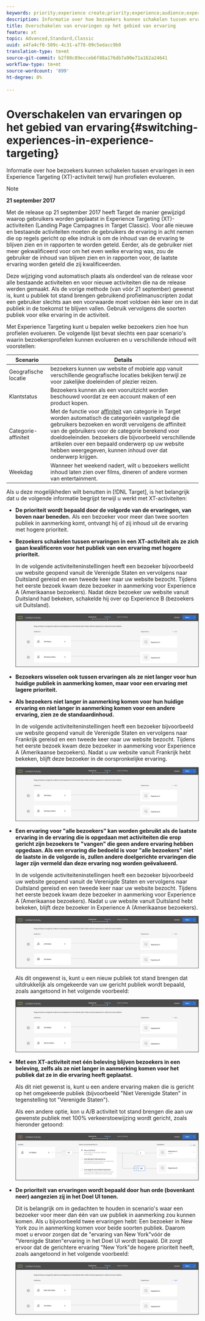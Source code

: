```yaml
---
keywords: priority;experience create;priority;experience;audience;experience;switching experiences;visual experience composer
description: Informatie over hoe bezoekers kunnen schakelen tussen ervaringen in een Experience Targeting (XT)-activiteit terwijl hun profielen evolueren.
title: Overschakelen van ervaringen op het gebied van ervaring
feature: xt
topic: Advanced,Standard,Classic
uuid: a4fa4cf0-509c-4c31-a778-09c5edacc9b0
translation-type: tm+mt
source-git-commit: b2f80c89ecceb6f88a176db7a90e71a162a24641
workflow-type: tm+mt
source-wordcount: '899'
ht-degree: 0%

---
```



# Overschakelen van ervaringen op het gebied van ervaring{#switching-experiences-in-experience-targeting}

Informatie over hoe bezoekers kunnen schakelen tussen ervaringen in een Experience Targeting (XT)-activiteit terwijl hun profielen evolueren.

>[!NOTE]
>
>**21 september 2017**
>
>Met de release op 21 september 2017 heeft Target de manier gewijzigd waarop gebruikers worden geplaatst in Experience Targeting (XT)-activiteiten (Landing Page Campagnes in Target Classic). Voor alle nieuwe en bestaande activiteiten moeten de gebruikers de ervaring in acht nemen die op regels gericht op elke indruk is om de inhoud van de ervaring te blijven zien en in rapporten te worden geteld. Eerder, als de gebruiker niet meer gekwalificeerd voor om het even welke ervaring was, zou de gebruiker de inhoud van blijven zien en in rapporten voor, de laatste ervaring worden geteld die zij kwalificeerden.
>
>Deze wijziging vond automatisch plaats als onderdeel van de release voor alle bestaande activiteiten en voor nieuwe activiteiten die na de release werden gemaakt. Als de vorige methode (van vóór 21 september) gewenst is, kunt u publiek tot stand brengen gebruikend profielmanuscripten zodat een gebruiker slechts aan een voorwaarde moet voldoen één keer om in dat publiek in de toekomst te blijven vallen. Gebruik vervolgens die soorten publiek voor elke ervaring in de activiteit.

Met Experience Targeting kunt u bepalen welke bezoekers zien hoe hun profielen evolueren. De volgende lijst bevat slechts een paar scenario&#39;s waarin bezoekersprofielen kunnen evolueren en u verschillende inhoud wilt voorstellen:

| Scenario | Details |
|--- |--- |
| Geografische locatie | bezoekers kunnen uw website of mobiele app vanuit verschillende geografische locaties bekijken terwijl ze voor zakelijke doeleinden of plezier reizen. |
| Klantstatus | Bezoekers kunnen als een vooruitzicht worden beschouwd voordat ze een account maken of een product kopen. |
| Categorie-affiniteit | Met de functie voor [affiniteit](/help/c-target/c-visitor-profile/category-affinity.md) van categorie in Target worden automatisch de categorieën vastgelegd die gebruikers bezoeken en wordt vervolgens de affiniteit van de gebruikers voor de categorie berekend voor doeldoeleinden. bezoekers die bijvoorbeeld verschillende artikelen over een bepaald onderwerp op uw website hebben weergegeven, kunnen inhoud over dat onderwerp krijgen. |
| Weekdag | Wanneer het weekend nadert, wilt u bezoekers wellicht inhoud laten zien over films, dineren of andere vormen van entertainment. |

Als u deze mogelijkheden wilt benutten in [!DNL Target], is het belangrijk dat u de volgende informatie begrijpt terwijl u werkt met XT-activiteiten:

* **De prioriteit wordt bepaald door de volgorde van de ervaringen, van boven naar beneden.** Als een bezoeker voor meer dan twee soorten publiek in aanmerking komt, ontvangt hij of zij inhoud uit de ervaring met hogere prioriteit.
* **Bezoekers schakelen tussen ervaringen in een XT-activiteit als ze zich gaan kwalificeren voor het publiek van een ervaring met hogere prioriteit.**

   In de volgende activiteiteninstellingen heeft een bezoeker bijvoorbeeld uw website geopend vanuit de Verenigde Staten en vervolgens naar Duitsland gereisd en een tweede keer naar uw website bezocht. Tijdens het eerste bezoek kwam deze bezoeker in aanmerking voor Experience A (Amerikaanse bezoekers). Nadat deze bezoeker uw website vanuit Duitsland had bekeken, schakelde hij over op Experience B (bezoekers uit Duitsland).

   ![Priority US > Germany](/help/c-activities/t-experience-target/t-xt-create/assets/xt_priority_us_germany-new.png)

* **Bezoekers wisselen ook tussen ervaringen als ze niet langer voor hun huidige publiek in aanmerking komen, maar voor een ervaring met lagere prioriteit.**
* **Als bezoekers niet langer in aanmerking komen voor hun huidige ervaring en niet langer in aanmerking komen voor een andere ervaring, zien ze de standaardinhoud.**

   In de volgende activiteiteninstellingen heeft een bezoeker bijvoorbeeld uw website geopend vanuit de Verenigde Staten en vervolgens naar Frankrijk gereisd en een tweede keer naar uw website bezocht. Tijdens het eerste bezoek kwam deze bezoeker in aanmerking voor Experience A (Amerikaanse bezoekers). Nadat u uw website vanuit Frankrijk hebt bekeken, blijft deze bezoeker in de oorspronkelijke ervaring.

   ![Priority US > Germany](/help/c-activities/t-experience-target/t-xt-create/assets/xt_priority_us_germany-new.png)

* **Een ervaring voor &quot;alle bezoekers&quot; kan worden gebruikt als de laatste ervaring in de ervaring die is opgedaan met activiteiten die erop gericht zijn bezoekers te &quot;vangen&quot; die geen andere ervaring hebben opgedaan. Als een ervaring die bedoeld is voor &quot;alle bezoekers&quot; niet de laatste in de volgorde is, zullen andere doelgerichte ervaringen die lager zijn vermeld dan deze ervaring nog worden geëvalueerd.**

   In de volgende activiteiteninstellingen heeft een bezoeker bijvoorbeeld uw website geopend vanuit de Verenigde Staten en vervolgens naar Duitsland gereisd en een tweede keer naar uw website bezocht. Tijdens het eerste bezoek kwam deze bezoeker in aanmerking voor Experience A (Amerikaanse bezoekers). Nadat u uw website vanuit Duitsland hebt bekeken, blijft deze bezoeker in Experience A (Amerikaanse bezoekers).

   ![Priority US > All Visitors](/help/c-activities/t-experience-target/t-xt-create/assets/xt_priority_us_all_visitors-new.png)

   Als dit ongewenst is, kunt u een nieuw publiek tot stand brengen dat uitdrukkelijk als omgekeerde van uw gericht publiek wordt bepaald, zoals aangetoond in het volgende voorbeeld:

   ![Priority US > Not US](/help/c-activities/t-experience-target/t-xt-create/assets/xt_priority_us_not_us-new.png)

* **Met een XT-activiteit met één beleving blijven bezoekers in een beleving, zelfs als ze niet langer in aanmerking komen voor het publiek dat ze in die ervaring heeft geplaatst.**

   Als dit niet gewenst is, kunt u een andere ervaring maken die is gericht op het omgekeerde publiek (bijvoorbeeld &quot;Niet Verenigde Staten&quot; in tegenstelling tot &quot;Verenigde Staten&quot;).

   Als een andere optie, kon u A/B activiteit tot stand brengen die aan uw gewenste publiek met 100% verkeerstoewijzing wordt gericht, zoals hieronder getoond:

   ![Prioriteit één ervaring](/help/c-activities/t-experience-target/t-xt-create/assets/xt_priority_one_experience-new.png)

* **De prioriteit van ervaringen wordt bepaald door hun orde (bovenkant neer) aangezien zij in het Doel UI tonen.**

   Dit is belangrijk om in gedachten te houden in scenario&#39;s waar een bezoeker voor meer dan één van uw publiek in aanmerking zou kunnen komen. Als u bijvoorbeeld twee ervaringen hebt: Een bezoeker in New York zou in aanmerking komen voor beide soorten publiek. Daarom moet u ervoor zorgen dat de &quot;ervaring van New York&quot;vóór de &quot;Verenigde Staten&quot;ervaring in het Doel UI wordt bepaald. Dit zorgt ervoor dat de gerichtere ervaring &quot;New York&quot;de hogere prioriteit heeft, zoals aangetoond in het volgende voorbeeld:

   ![Priority NY > US](/help/c-activities/t-experience-target/t-xt-create/assets/xt_priority_ny_us-new.png)

